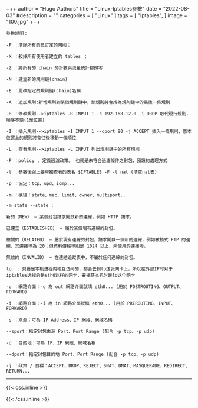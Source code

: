 +++
author = "Hugo Authors"
title = "Linux-Iptables參數"
date = "2022-08-03"
#description = ""
categories = [
    "Linux"
]
tags = [
    "Iptables",
]
image = "100.jpg"
+++

    
    參數說明：
    
    -F ：清除所有的已訂定的規則；
    
    -X ：殺掉所有使用者建立的 tables ；
    
    -Z ：將所有的 chain 的計數與流量統計都歸零 
    
    -N ：建立新的規則鏈(chain)
    
    -E ：更改指定的規則鏈(chain)名稱
    
    -A ：追加規則:新增規則到某個規則鏈中，該規則將會成為規則鏈中的最後一條規則
    
    -R ：修改規則-->iptables -R INPUT 1 -s 192.168.12.0 -j DROP 取代現行規則，順序不變(1是位置)
    
    -I ：插入規則-->iptables -I INPUT 1 --dport 80 -j ACCEPT 插入一條規則，原本位置上的規則將會往後移動一個順位
    
    -L ：查看規則-->iptables -L INPUT 列出規則鏈中的所有規則
    
    -P ：policy , 定義過濾政策。 也就是未符合過濾條件之封包，預設的處理方式
    
    -t ：參數後跟上要單獨查看的表名 $IPTABLES -F -t nat (清空nat表)
    
    -p ：協定：tcp、upd、icmp...
    
    -m ：模組：state、mac、limit、owner、multiport...
    
    -m state --state :
    
    新的（NEW） — 某個封包請求開啟新的連線，例如 HTTP 請求。
    
    已建立（ESTABLISHED） — 屬於某個現有連線的封包。
    
    相關的（RELATED） — 屬於現有連線的封包，請求開啟一個新的連線，例如被動式 FTP 的連線，其連接埠為 20；但資料傳輸埠則是 1024 以上，未使用的連接埠。
    
    無效的（INVALID） — 在連結追蹤表中，不屬於任何連線的封包。
    
    lo  : 只要是本机进程内相互访问的，都会去到lo这张网卡上，所以在外部IP时对于iptables选择的是eth0这样的网卡，要捕获本机时是lo这个网卡
    
    -o ：網路介面：-o 為 out 網路介面就填 eth0... (用於 POSTROUTING、OUTPUT、FORWARD)
    
    -i ：網路介面：-i 為 in 網路介面就填 eth0... (用於 PREROUTING、INPUT、FORWARD)
    
    -s ：來源：可為 IP Address、IP 網段、網域名稱
    
    --sport：指定封包來源 Port、Port Range (配合 -p tcp、-p udp)
    
    -d ：目的地：可為 IP、IP 網段、網域名稱
    
    --dport：指定封包目的地 Port、Port Range (配合 -p tcp、-p udp)
    
    -j ：政策 / 目標：ACCEPT、DROP、REJECT、SNAT、DNAT、MASQUERADE、REDIRECT、RETURN...

***

{{< css.inline >}}
<style>
.emojify {
	font-family: Apple Color Emoji, Segoe UI Emoji, NotoColorEmoji, Segoe UI Symbol, Android Emoji, EmojiSymbols;
	font-size: 2rem;
	vertical-align: middle;
}
@media screen and (max-width:650px) {
  .nowrap {
    display: block;
    margin: 25px 0;
  }
}
</style>
{{< /css.inline >}}
